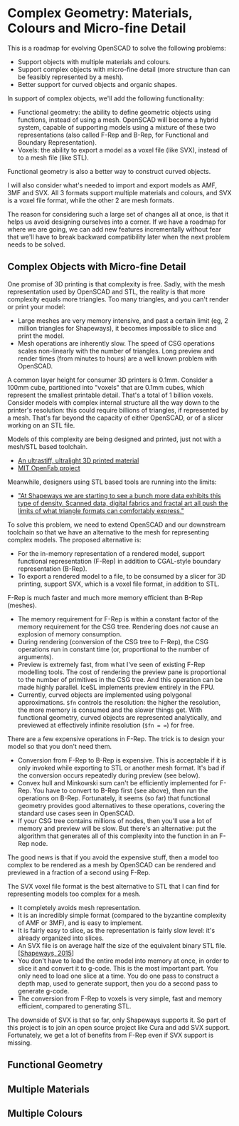 # Complex Geometry: Materials, Colours and Micro-fine Detail

This is a roadmap for evolving OpenSCAD to solve the following problems:
* Support objects with multiple materials and colours.
* Support complex objects with micro-fine detail (more structure than can
  be feasibly represented by a mesh).
* Better support for curved objects and organic shapes.

In support of complex objects, we'll add the following functionality:
* Functional geometry: the ability to define geometric objects
  using functions, instead of using a mesh. OpenSCAD will become a
  hybrid system, capable of supporting models using a mixture of these
  two representations (also called F-Rep and B-Rep, for Functional and
  Boundary Representation).
* Voxels: the ability to export a model as a voxel file (like SVX), instead of to
  a mesh file (like STL).

Functional geometry is also a better way to construct curved objects.

I will also consider what's needed to import and export models as
AMF, 3MF and SVX. All 3 formats support multiple materials and colours,
and SVX is a voxel file format, while the other 2 are mesh formats.

The reason for considering such a large set of changes all at once, is that
it helps us avoid designing ourselves into a corner. If we have a roadmap
for where we are going, we can add new features incrementally without fear
that we'll have to break backward compatibility later when the next problem needs
to be solved.

## Complex Objects with Micro-fine Detail

One promise of 3D printing is that complexity is free.
Sadly, with the mesh representation used by OpenSCAD and STL,
the reality is that more complexity equals more triangles.
Too many triangles, and you can't render or print your model:
* Large meshes are very memory intensive, and past a certain limit (eg, 2 million
  triangles for Shapeways), it becomes impossible to slice and print the model.
* Mesh operations are inherently slow.
  The speed of CSG operations scales non-linearly with the number of triangles.
  Long preview and render times (from minutes to hours) are a well known problem
  with OpenSCAD.

A common layer height for consumer 3D printers is 0.1mm. Consider a 100mm cube, partitioned into
"voxels" that are 0.1mm cubes, which represent the smallest printable detail.
That's a total of 1 billion voxels.
Consider models with complex internal structure all the way down to the printer's resolution:
this could require billions of triangles, if represented by a mesh.
That's far beyond the capacity of either OpenSCAD, or of a slicer working on an STL file.

Models of this complexity are being designed and printed, just not with a mesh/STL based toolchain.
* [An ultrastiff, ultralight 3D printed material](http://news.mit.edu/2014/new-ultrastiff-ultralight-material-developed-0619)
* [MIT OpenFab project](http://openfab.mit.edu/)

Meanwhile, designers using STL based tools are running into the limits:
* ["At Shapeways we are starting to see a bunch more data exhibits this type of density. Scanned data, digital fabrics and fractal art all push the limits of what triangle formats can comfortably express."](http://abfab3d.com/2015/02/27/voxels-versus-triangles/)

To solve this problem, we need to extend OpenSCAD and our downstream toolchain
so that we have an alternative to the mesh for representing complex models. The proposed alternative is:
* For the in-memory representation of a rendered model, support functional representation (F-Rep)
  in addition to CGAL-style boundary representation (B-Rep).
* To export a rendered model to a file, to be consumed by a slicer for 3D printing,
  support SVX, which is a voxel file format, in addition to STL.

F-Rep is much faster and much more memory efficient than B-Rep (meshes).
* The memory requirement for F-Rep is within a constant factor of the memory requirement
  for the CSG tree. Rendering does *not* cause an explosion of memory consumption.
* During rendering (conversion of the CSG tree to F-Rep),
  the CSG operations run in constant time (or, proportional to the number of arguments).
* Preview is extremely fast, from what I've seen of existing F-Rep modelling tools.
  The cost of rendering the preview pane is proportional to the number of primitives in the CSG tree.
  And this operation can be made highly parallel. IceSL implements preview entirely in the FPU.
* Currently, curved objects are implemented using polygonal approximations. `$fn` controls the resolution:
  the higher the resolution, the more memory is consumed and the slower things get.
  With functional geometry, curved objects are represented analytically, and previewed
  at effectively infinite resolution (`$fn = ∞`) for free.

There are a few expensive operations in F-Rep. The trick is to design your model so that you don't need them.
* Conversion from F-Rep to B-Rep is expensive. This is acceptable if it is only invoked while exporting to STL
  or another mesh format. It's bad if the conversion occurs repeatedly during preview (see below).
* Convex hull and Minkowski sum can't be efficiently implemented for F-Rep. You have to convert to B-Rep first
  (see above), then run the operations on B-Rep. Fortunately, it seems (so far) that functional geometry provides
  good alternatives to these operations, covering the standard use cases seen in OpenSCAD.
* If your CSG tree contains millions of nodes, then you'll use a lot of memory and preview will be slow.
  But there's an alternative:
  put the algorithm that generates all of this complexity into the function in an F-Rep node.

The good news is that if you avoid the expensive stuff, then a model too complex to be rendered as a mesh
by OpenSCAD can be rendered and previewed in a fraction of a second using F-Rep.

The SVX voxel file format is the best alternative to STL that I can find for representing models
too complex for a mesh.
* It completely avoids mesh representation.
* It is an incredibly simple format (compared to the byzantine complexity of AMF or 3MF),
  and is easy to implement.
* It is fairly easy to slice, as the representation is fairly slow level: it's already organized into slices.
* An SVX file is on average half the size of the equivalent binary STL file.
  [[Shapeways, 2015](http://abfab3d.com/2015/02/27/voxels-versus-triangles/)]
* You don't have to load the entire model into memory at once, in order to slice it and convert it
  to g-code. This is the most important part. You only need to load one slice at a time.
  You do one pass to construct a depth map, used to generate support,
  then you do a second pass to generate g-code.
* The conversion from F-Rep to voxels is very simple, fast and memory efficient, compared to generating STL.

The downside of SVX is that so far, only Shapeways supports it.
So part of this project is to join an open source project like Cura and add SVX support.
Fortunately, we get a lot of benefits from F-Rep even if SVX support is missing.

## Functional Geometry

## Multiple Materials

## Multiple Colours
